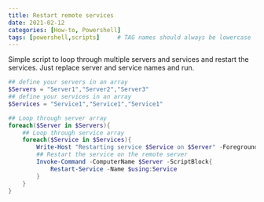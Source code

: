 ```yaml
---
title: Restart remote services
date: 2021-02-12
categories: [How-to, Powershell]
tags: [powershell,scripts]     # TAG names should always be lowercase
---
```



Simple script to loop through multiple servers and services and restart the services. Just replace server and service names and run.

```powershell
## define your servers in an array
$Servers = "Server1","Server2","Server3"
## define your services in an array
$Services = "Service1","Service1","Service1"

## Loop through server array
foreach($Server in $Servers){
    ## Loop through service array
    foreach($Service in $Services){
        Write-Host "Restarting service $Service on $Server" -ForegroundColor Green
        ## Restart the service on the remote server
        Invoke-Command -ComputerName $Server -ScriptBlock{
            Restart-Service -Name $using:Service
        }
    }
}
```